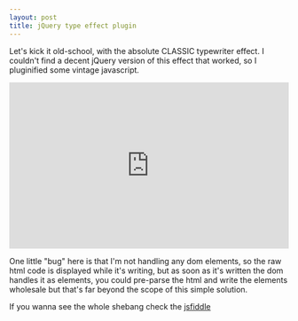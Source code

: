 ```yaml
--- 
layout: post 
title: jQuery type effect plugin 
--- 
```


Let's kick it old-school, with the absolute CLASSIC typewriter effect. I couldn't 
find a decent jQuery version of this effect that worked, so I pluginified some vintage 
javascript.
 
<iframe style="width: 100%; height: 300px" src="http://jsfiddle.net/JKirchartz/JEpWV/embedded/" allowfullscreen="allowfullscreen" frameborder="0"></iframe>

One little "bug" here is that I'm not handling any dom elements, so the raw
html code is displayed while it's writing, but as soon as it's written the dom
handles it as elements, you could pre-parse the html and write the elements
wholesale but that's far beyond the scope of this simple solution.


If you wanna see the whole shebang check the [jsfiddle](http://jsfiddle.net/JKirchartz/JEpWV/)
